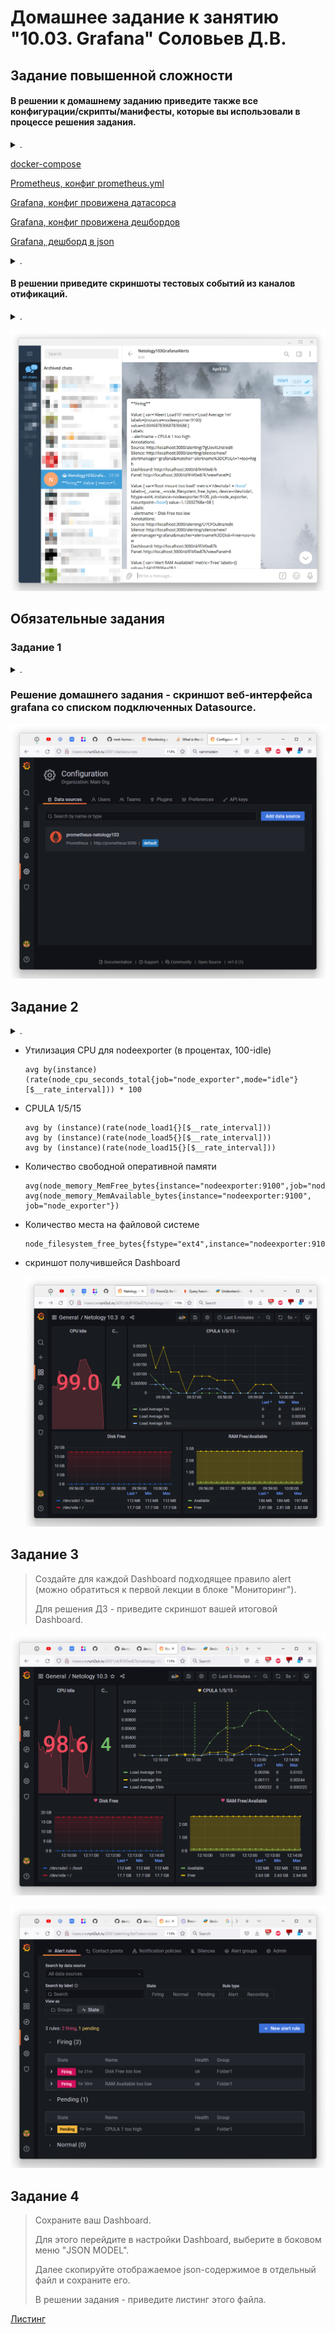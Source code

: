 # Домашнее задание к занятию "10.03. Grafana" Соловьев Д.В.

</details>  

## Задание повышенной сложности


#### В решении к домашнему заданию приведите также все конфигурации/скрипты/манифесты, которые вы использовали в процессе решения задания.

<details><summary>.</summary>

> **В части задания 1** не используйте директорию [help](./help) для > сборки проекта, самостоятельно разверните grafana, где в 
> роли источника данных будет выступать prometheus, а сборщиком данных > node-exporter:
> - grafana
> - prometheus-server
> - prometheus node-exporter
>
> За дополнительными материалами, вы можете обратиться в официальную документацию grafana и prometheus.
>
> В решении к домашнему заданию приведите также все конфигурации/скрипты/манифесты, которые вы использовали в процессе решения задания.

</details>  

[docker-compose](mystack/docker-compose.yml)

[Prometheus, конфиг prometheus.yml](mystack/prometheus.yml)

[Grafana, конфиг провижена датасорса](mystack/prometheus_datasource.yml)

[Grafana, конфиг провижена дешбордов](mystack/prometheus_dashboard_1860.yml)

[Grafana, дешборд в json](mystack/prometheus_dashboard_1860.json)

<details><summary>.</summary>

`docker-compose` составил по следующим источникам:
- [hub.docker.com, параметры для контейнера prometheus, как подключить волюм для данных](https://hub.docker.com/r/prom/prometheus)
- [prometheus.io, настройка таргета node exporter](https://prometheus.io/docs/guides/node-exporter/)
- [github.com, параметры контейнера node exporter](https://github.com/prometheus/node_exporter)
- [grafana.com, параметры контейнера grafana, как подключить волюм для данных](https://grafana.com/docs/grafana/latest/administration/configure-docker/)

Провижен `Grafana` по следующим:
- [grafana.com, общая инфа по провижену и не конкретизированные примеры](https://grafana.com/docs/grafana/latest/administration/provisioning/)
- [community.grafana.com, тред с примером конфига датасорса prometheus](https://community.grafana.com/t/solved-datasource-provisioning-prometheus/6300/9)
- [grafana.com, документация как добавить к провижену дешборд с примером](https://grafana.com/tutorials/provision-dashboards-and-data-sources/)
- [medium.com, статья с рецептом как именно провиженить связку grafana + prometheus](https://medium.com/56kcloud/provisioning-grafana-data-sources-and-dashboards-auto-magically-e27155d20652)
- [grafana.com, классный дешборд  для данных из node_exporter, был в лекции](https://grafana.com/grafana/dashboards/1860)

Нотификации настраивал по следующим:
- [youtube.com, видео с примером настройки нотификации через бота в Telegram](https://www.youtube.com/watch?v=etIX59oxlXs)

</details>

#### В решении приведите скриншоты тестовых событий из каналов отификаций.

<details><summary>.</summary>

> **В части задания 3** вы должны самостоятельно завести удобный для вас канал нотификации, например Telegram или Email и отправить туда тестовые события.
> 
> В решении приведите скриншоты тестовых событий из каналов отификаций.

</details>  

![Алёрты от Телеграм бота](media/103-3-alerts.png)

## Обязательные задания

### Задание 1

<details><summary>.</summary>

Используя директорию [help](./help) внутри данного домашнего задания - запустите связку prometheus-grafana.

Зайдите в веб-интерфейс графана, используя авторизационные данные, указанные в манифесте docker-compose.

Подключите поднятый вами prometheus как источник данных.

Решение домашнего задания - скриншот веб-интерфейса grafana со списком подключенных Datasource.

</details>  

### Решение домашнего задания - скриншот веб-интерфейса grafana со списком подключенных Datasource.

![d](media/103-1-datasources.png)

## Задание 2

<details><summary>.</summary>

> Изучите самостоятельно ресурсы:
> - [promql-for-humans](https://timber.io/blog/promql-for-humans/#cpu-usage-by-instance)
> - [understanding prometheus cpu metrics](https://www.robustperception.io/understanding-machine-cpu-usage)
> 
> Создайте Dashboard и в ней создайте следующие Panels:
> - Утилизация CPU для nodeexporter (в процентах, 100-idle)
> - CPULA 1/5/15
> - Количество свободной оперативной памяти
> - Количество места на файловой системе
> 
> Для решения данного ДЗ приведите promql запросы для выдачи этих метрик, а также скриншот получившейся Dashboard.

</details>  

- Утилизация CPU для nodeexporter (в процентах, 100-idle)

    ```
    avg by(instance)(rate(node_cpu_seconds_total{job="node_exporter",mode="idle"}[$__rate_interval])) * 100
    ```

- CPULA 1/5/15

    ```
    avg by (instance)(rate(node_load1{}[$__rate_interval]))
    avg by (instance)(rate(node_load5{}[$__rate_interval]))
    avg by (instance)(rate(node_load15{}[$__rate_interval]))

    ```

- Количество свободной оперативной памяти

    ```
    avg(node_memory_MemFree_bytes{instance="nodeexporter:9100",job="node_exporter"})
    avg(node_memory_MemAvailable_bytes{instance="nodeexporter:9100", job="node_exporter"})
    ```

- Количество места на файловой системе

    ```
    node_filesystem_free_bytes{fstype="ext4",instance="nodeexporter:9100",job="node_exporter"}
    ```

- скриншот получившейся Dashboard

    ![Скриншот дешборды](media/103-2-dashboard.png)

## Задание 3

> Создайте для каждой Dashboard подходящее правило alert (можно обратиться к первой лекции в блоке "Мониторинг").
> 
> Для решения ДЗ - приведите скриншот вашей итоговой Dashboard.

![Дешборд с алертами](media/103-3-dashboard-alerts.png)

![Настройки алертов](media/103-3-alert-settings.png)

## Задание 4

>Сохраните ваш Dashboard.
>
>Для этого перейдите в настройки Dashboard, выберите в боковом меню "JSON MODEL".
>
>Далее скопируйте отображаемое json-содержимое в отдельный файл и сохраните его.
>
> В решении задания - приведите листинг этого файла.

[Листинг](mystack/prometheus_bashboard_netology103.json)